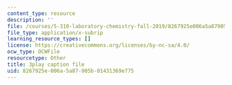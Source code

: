 ```yaml
---
content_type: resource
description: ''
file: /courses/5-310-laboratory-chemistry-fall-2019/8267925e006a5a87905b01431369e775_-l9SfGuZJYE.vtt
file_type: application/x-subrip
learning_resource_types: []
license: https://creativecommons.org/licenses/by-nc-sa/4.0/
ocw_type: OCWFile
resourcetype: Other
title: 3play caption file
uid: 8267925e-006a-5a87-905b-01431369e775
---
```


